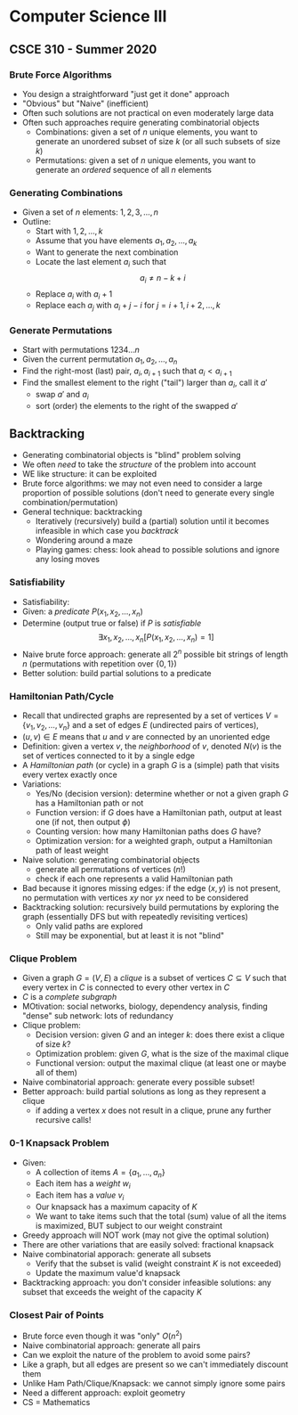 
# Computer Science III
## CSCE 310 - Summer 2020
### Brute Force Algorithms

* You design a straightforward "just get it done" approach
* "Obvious" but "Naive" (inefficient)
* Often such solutions are not practical on even moderately large data
* Often such approaches require generating combinatorial objects
  * Combinations: given a set of $n$ unique elements, you want to generate an unordered subset of size $k$ (or all such
    subsets of size $k$)
  * Permutations: given a set of $n$ unique elements, you want to generate an *ordered* sequence of all $n$ elements
  
### Generating Combinations

* Given a set of $n$ elements: ${1, 2, 3, \ldots, n}$
* Outline:
  * Start with ${1, 2, \ldots, k}$
  * Assume that you have elements $a_1, a_2, \ldots, a_k$
  * Want to generate the next combination
  * Locate the last element $a_i$ such that
    $$a_i \neq n - k + i$$
  * Replace $a_i$ with $a_i + 1$
  * Replace each $a_j$ with $a_i + j - i$
    for $j = i+1, i+2, \ldots, k$
  
### Generate Permutations

* Start with permutations $1234\ldots n$
* Given the current permutation $a_1, a_2, \ldots, a_n$
* Find the right-most (last) pair, $a_i, a_{i+1}$ such that $a_i < a_{i+1}$
* Find the smallest element to the right ("tail") larger than $a_i$, call it $a'$
  * swap $a'$ and $a_i$
  * sort (order) the elements to the right of the swapped $a'$
  
## Backtracking

* Generating combinatorial objects is "blind" problem solving
* We often *need* to take the *structure* of the problem into account
* WE like structure: it can be exploited
* Brute force algorithms: we may not even need to consider a large proportion of possible solutions (don't need to generate every single combination/permutation)
* General technique: backtracking
  * Iteratively (recursively) build a (partial) solution until it becomes infeasible in which case you *backtrack* 
  * Wondering around a maze
  * Playing games: chess: look ahead to possible solutions and ignore any losing moves
   
### Satisfiability

* Satisfiability:
* Given: a *predicate* $P(x_1, x_2, \ldots, x_n)$
* Determine (output true or false) if $P$ is *satisfiable*    
  $$\exists x_1, x_2, \ldots, x_n [P(x_1, x_2, \ldots, x_n) = 1]$$  
* Naive brute force approach: generate all $2^n$ possible bit strings of length $n$ (permutations with repetition over $\{0, 1\}$)
* Better solution: build partial solutions to a predicate

### Hamiltonian Path/Cycle

* Recall that undirected graphs are represented by a set of vertices $V = \{v_1, v_2, \ldots, v_n\}$ and a set of edges $E$ (undirected pairs of vertices), 
* $(u, v) \in E$ means that $u$ and $v$ are connected by an unoriented edge
* Definition: given a vertex $v$, the *neighborhood* of $v$, denoted $N(v)$ is the set of vertices connected to it by a single edge
* A *Hamiltonian path* (or cycle) in a graph $G$ is a (simple) path that visits every vertex exactly once
* Variations:
  * Yes/No (decision version): determine whether or not a given graph $G$ has a Hamiltonian path or not
  * Function version: if $G$ does have a Hamiltonian path, output at least one (if not, then output $\phi$)
  * Counting version: how many Hamiltonian paths does $G$ have?
  * Optimization version: for a weighted graph, output a Hamiltonian path of least weight
* Naive solution: generating combinatorial objects
  * generate all permutations of vertices ($n!$)
  * check if each one represents a valid Hamiltonian path
* Bad because it ignores missing edges: if the edge $(x, y)$ is not present, no permutation with vertices $xy$ nor $yx$ need to be considered
* Backtracking solution: recursively build permutations by exploring the graph (essentially DFS but with repeatedly revisiting vertices)
  * Only valid paths are explored
  * Still may be exponential, but at least it is not "blind"

### Clique Problem

* Given a graph $G = (V, E)$ a *clique* is a subset of vertices $C \subseteq V$ such that every vertex in $C$ is connected to every other vertex in $C$
* $C$ is a *complete subgraph*
* MOtivation: social networks, biology, dependency analysis, finding "dense" sub network: lots of redundancy 
* Clique problem:
  * Decision version: given $G$ and an integer $k$: does there exist a clique of size $k$?
  * Optimization problem: given $G$, what is the size of the maximal clique 
  * Functional version: output the maximal clique (at least one or maybe all of them)
* Naive combinatorial approach: generate every possible subset!
* Better approach: build partial solutions as long as they represent a clique
  * if adding a vertex $x$ does not result in a clique, prune any further recursive calls!

### 0-1 Knapsack Problem

* Given:
  * A collection of items $A = \{a_1, \ldots, a_n\}$
  * Each item has a *weight* $w_i$
  * Each item has a *value* $v_i$
  * Our knapsack has a maximum capacity of $K$
  * We want to take items such that the total (sum) value of all the items is maximized, BUT subject to our weight constraint
* Greedy approach will NOT work (may not give the optimal solution)
* There are other variations that are easily solved: fractional knapsack
* Naive combinatorial apporach: generate all subsets
  * Verify that the subset is valid (weight constraint $K$ is not exceeded)
  * Update the maximum value'd knapsack
* Backtracking approach: you don't consider infeasible solutions: any subset that exceeds the weight of the capacity $K$

### Closest Pair of Points
  * Brute force even though it was "only" $O(n^2)$
  * Naive combinatorial approach: generate all pairs
  * Can we exploit the nature of the problem to avoid some pairs?
  * Like a graph, but all edges are present so we can't immediately discount them
  * Unlike Ham Path/Clique/Knapsack: we cannot simply ignore some pairs
  * Need a different approach: exploit geometry
  * CS = Mathematics
   
```text











```